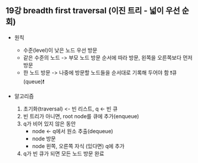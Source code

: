 ## 19강 breadth first traversal (이진 트리 - 넓이 우선 순회)

- 원칙

  - 수준(level)이 낮은 노드 우선 방문
  - 같은 수준의 노드 -> 부모 노드 방문 순서에 따라 방문, 왼쪽을 오른쪽보다 먼저 방문
  - 한 노드 방문 -> 나중에 방문할 노드들을 순서대로 기록해 두어야 함 ❗️큐(queue)❗️

- 알고리즘
  1. 초기화(traversal) <- 빈 리스트, q <- 빈 큐
  2. 빈 트리가 아니면, root node를 큐에 추가(enqueue)
  3. q가 비어 있지 않은 동안
     - node <- q에서 원소 추출(dequeue)
     - node 방문
     - node 왼쪽, 오른쪽 자식 (있다면) q에 추가
  4. q가 빈 큐가 되면 모든 노드 방문 완료
